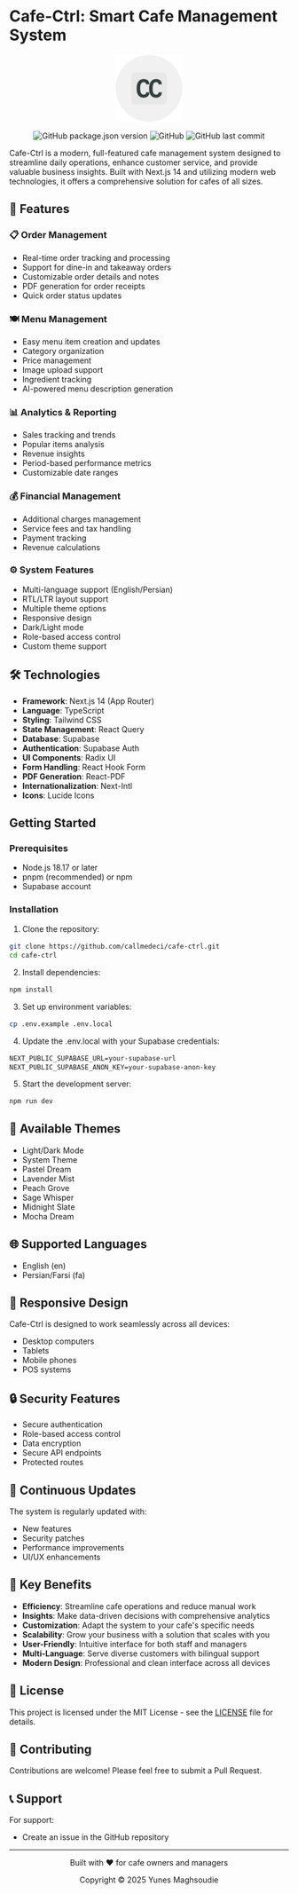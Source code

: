 # Cafe-Ctrl: Smart Cafe Management System

<div align="center">
  <img src="https://github.com/callmedeci/cafe-ctrl/blob/main/src/app/icon0.svg" alt="Cafe-Ctrl Logo" width="120" />
  
  ![GitHub package.json version](https://img.shields.io/github/package-json/v/callmedeci/cafe-ctrl)
  ![GitHub](https://img.shields.io/github/license/callmedeci/cafe-ctrl)
  ![GitHub last commit](https://img.shields.io/github/last-commit/callmedeci/cafe-ctrl)
</div>

Cafe-Ctrl is a modern, full-featured cafe management system designed to streamline daily operations, enhance customer service, and provide valuable business insights. Built with Next.js 14 and utilizing modern web technologies, it offers a comprehensive solution for cafes of all sizes.

## 🌟 Features

### 📋 Order Management

- Real-time order tracking and processing
- Support for dine-in and takeaway orders
- Customizable order details and notes
- PDF generation for order receipts
- Quick order status updates

### 🍽️ Menu Management

- Easy menu item creation and updates
- Category organization
- Price management
- Image upload support
- Ingredient tracking
- AI-powered menu description generation

### 📊 Analytics & Reporting

- Sales tracking and trends
- Popular items analysis
- Revenue insights
- Period-based performance metrics
- Customizable date ranges

### 💰 Financial Management

- Additional charges management
- Service fees and tax handling
- Payment tracking
- Revenue calculations

### ⚙️ System Features

- Multi-language support (English/Persian)
- RTL/LTR layout support
- Multiple theme options
- Responsive design
- Dark/Light mode
- Role-based access control
- Custom theme support

## 🛠️ Technologies

- **Framework**: Next.js 14 (App Router)
- **Language**: TypeScript
- **Styling**: Tailwind CSS
- **State Management**: React Query
- **Database**: Supabase
- **Authentication**: Supabase Auth
- **UI Components**: Radix UI
- **Form Handling**: React Hook Form
- **PDF Generation**: React-PDF
- **Internationalization**: Next-Intl
- **Icons**: Lucide Icons

## Getting Started

### Prerequisites

- Node.js 18.17 or later
- pnpm (recommended) or npm
- Supabase account

### Installation

1. Clone the repository:

```bash
git clone https://github.com/callmedeci/cafe-ctrl.git
cd cafe-ctrl
```

2. Install dependencies:

```bash
npm install
```

3. Set up environment variables:

```bash
cp .env.example .env.local
```

4. Update the .env.local with your Supabase credentials:

```env
NEXT_PUBLIC_SUPABASE_URL=your-supabase-url
NEXT_PUBLIC_SUPABASE_ANON_KEY=your-supabase-anon-key
```

5. Start the development server:

```bash
npm run dev
```

## 🎨 Available Themes

- Light/Dark Mode
- System Theme
- Pastel Dream
- Lavender Mist
- Peach Grove
- Sage Whisper
- Midnight Slate
- Mocha Dream

## 🌐 Supported Languages

- English (en)
- Persian/Farsi (fa)

## 📱 Responsive Design

Cafe-Ctrl is designed to work seamlessly across all devices:

- Desktop computers
- Tablets
- Mobile phones
- POS systems

## 🔒 Security Features

- Secure authentication
- Role-based access control
- Data encryption
- Secure API endpoints
- Protected routes

## 🔄 Continuous Updates

The system is regularly updated with:

- New features
- Security patches
- Performance improvements
- UI/UX enhancements

## 🌟 Key Benefits

- **Efficiency**: Streamline cafe operations and reduce manual work
- **Insights**: Make data-driven decisions with comprehensive analytics
- **Customization**: Adapt the system to your cafe's specific needs
- **Scalability**: Grow your business with a solution that scales with you
- **User-Friendly**: Intuitive interface for both staff and managers
- **Multi-Language**: Serve diverse customers with bilingual support
- **Modern Design**: Professional and clean interface across all devices

## 📄 License

This project is licensed under the MIT License - see the [LICENSE](LICENSE) file for details.

## 🤝 Contributing

Contributions are welcome! Please feel free to submit a Pull Request.

## 📞 Support

For support:

- Create an issue in the GitHub repository

---

<div align="center">
  Built with ❤️ for cafe owners and managers
  
  Copyright © 2025 Yunes Maghsoudie
</div>
